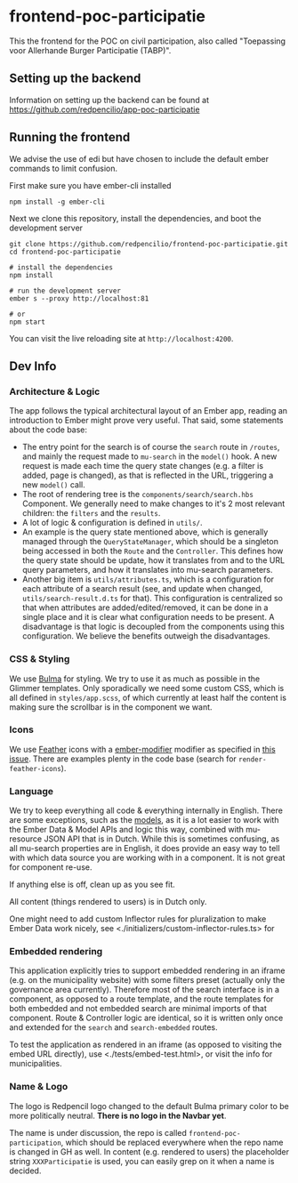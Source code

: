 # frontend-poc-participatie

This the frontend for the POC on civil participation, also called "Toepassing voor Allerhande Burger Participatie (TABP)".

## Setting up the backend

Information on setting up the backend can be found at <https://github.com/redpencilio/app-poc-participatie>

## Running the frontend

We advise the use of edi but have chosen to include the default ember commands to limit confusion.

First make sure you have ember-cli installed

```shell
npm install -g ember-cli
```

Next we clone this repository, install the dependencies, and boot the development server

```shell
git clone https://github.com/redpencilio/frontend-poc-participatie.git
cd frontend-poc-participatie

# install the dependencies
npm install

# run the development server
ember s --proxy http://localhost:81

# or
npm start
```

You can visit the live reloading site at `http://localhost:4200`.

## Dev Info

### Architecture & Logic

The app follows the typical architectural layout of an Ember app, reading an introduction to Ember might prove very useful. That said, some statements about the code base:

- The entry point for the search is of course the `search` route in `/routes`, and mainly the request made to `mu-search` in the `model()` hook. A new request is made each time the query state changes (e.g. a filter is added, page is changed), as that is reflected in the URL, triggering a new `model()` call.
- The root of rendering tree is the `components/search/search.hbs` Component. We generally need to make changes to it's 2 most relevant children: the `filters` and the `results`.
- A lot of logic & configuration is defined in `utils/`.
- An example is the query state mentioned above, which is generally managed through the `QueryStateManager`, which should be a singleton being accessed in both the `Route` and the `Controller`. This defines how the query state should be update, how it translates from and to the URL query parameters, and how it translates into mu-search parameters.
- Another big item is `utils/attributes.ts`, which is a configuration for each attribute of a search result (see, and update when changed, `utils/search-result.d.ts` for that). This configuration is centralized so that when attributes are added/edited/removed, it can be done in a single place and it is clear what configuration needs to be present. A disadvantage is that logic is decoupled from the components using this configuration. We believe the benefits outweigh the disadvantages.

### CSS & Styling

We use [Bulma](https://bulma.io/) for styling. We try to use it as much as possible in the Glimmer templates. Only sporadically we need some custom CSS, which is all defined in `styles/app.scss`, of which currently at least half the content is making sure the scrollbar is in the component we want.

### Icons

We use [Feather](https://github.com/feathericons/feather) icons with a [ember-modifier](https://github.com/ember-modifier/ember-modifier) modifier as specified in [this issue](https://github.com/feathericons/feather/issues/506). There are examples plenty in the code base (search for `render-feather-icons`).

### Language

We try to keep everything all code & everything internally in English. There are some exceptions, such as the [models]('./app/models/'), as it is a lot easier to work with the Ember Data & Model APIs and logic this way, combined with mu-resource JSON API that is in Dutch.
While this is sometimes confusing, as all mu-search properties are in English, it does provide an easy way to tell with which data source you are working with in a component. It is not great for component re-use.

If anything else is off, clean up as you see fit.

All content (things rendered to users) is in Dutch only.

One might need to add custom Inflector rules for pluralization to make Ember Data work nicely, see <./initializers/custom-inflector-rules.ts> for

### Embedded rendering

This application explicitly tries to support embedded rendering in an iframe (e.g. on the municipality website) with some filters preset (actually only the governance area currently).
Therefore most of the search interface is in a component, as opposed to a route template, and the route templates for both embedded and not embedded search are minimal imports of that component. Route & Controller logic are identical, so it is written only once and extended for the `search` and `search-embedded` routes.

To test the application as rendered in an iframe (as opposed to visiting the embed URL directly), use <./tests/embed-test.html>, or visit the info for municipalities.

### Name & Logo

The logo is Redpencil logo changed to the default Bulma primary color to be more politically neutral. **There is no logo in the Navbar yet**.

The name is under discussion, the repo is called `frontend-poc-participation`, which should be replaced everywhere when the repo name is changed in GH as well.
In content (e.g. rendered to users) the placeholder string `XXXParticipatie` is used, you can easily grep on it when a name is decided.
